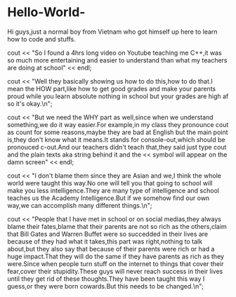 # Hello-World-
Hi guys,just a normal boy from Vietnam who got himself up here to learn how to code and stuffs.

cout << "So I found a 4hrs long video on Youtube teaching me C++,it was so much more entertaining and easier to understand than what my teachers are doing at school" << endl;

cout << "Well they basically showing us how to do this,how to do that.I mean the HOW part,like how to get good grades and make your parents proud while you learn absolute nothing in school but your grades are high af so it's okay.\n";

cout << "But we need the WHY part as well,since when we understand something,we do it way easier.For example,in my class they pronounce cout as count for some reasons,maybe they are bad at English but the main point is,they don't know what it means.It stands for console-out,which should be pronouced c-out.And our teachers didn't teach that,they said just type cout and the plain texts aka string behind it and the << symbol will appear on the damn screen" << endl;

cout << "I don't blame them since they are Asian and we,I think the whole world were taught this way.No one will tell you that going to school will make you less intelligence.They are many type of intelligence and school teaches us the Academy Intelligence.But if we somehow find our own way,we can accomplish many different things.\n";

cout << "People that I have met in school or on social medias,they always blame their fates,blame that their parents are not so rich as the others,claim that Bill Gates and Warren Buffet were so succedded in their lives are because of they had what it takes,this part was right,nothing to talk about,but they also say that because of their parents were rich or had a huge impact.That they will do the same if they have parents as rich as they were.Since when people turn stuff on the internet to things that cover their fear,cover their stupidity.These guys will never reach success in their lives until they get rid of these thoughts.They have been taught this way I guess,or they were born cowards.But this needs to be changed.\n";
